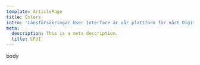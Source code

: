 ```yaml
---
template: ArticlePage
title: Colors
intro: 'Länsförsäkringar User Interface är vår plattform för vårt Digitala varumärke. här guidar vi dig kring hur du kommer igång som en copy, UX, AD eller frontend utvecklare hos Länsförsäkringar. Du kan gå in på våra komponenter eller hittar vidare länkar till vår Brand portal Röda rummet.'
meta:
  description: This is a meta description.
  title: LFUI
---
```

body